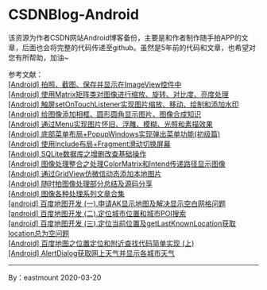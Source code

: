 # CSDNBlog-Android
该资源为作者CSDN网站Android博客备份，主要是和作者制作随手拍APP的文章，后面也会将完整的代码传递至github。虽然是5年前的代码和文章，也希望对您有所帮助，加油~



参考文献： <br />
[[Android] 拍照、截图、保存并显示在ImageView控件中](https://blog.csdn.net/Eastmount/article/details/40381053) <br />
[[Android] 使用Matrix矩阵类对图像进行缩放、旋转、对比度、亮度处理](https://blog.csdn.net/Eastmount/article/details/40457273) <br />
[[Android] 触屏setOnTouchListener实现图片缩放、移动、绘制和添加水印](https://blog.csdn.net/Eastmount/article/details/40536247) <br />
[[Android] 给图像添加相框、圆形圆角显示图片、图像合成知识](https://blog.csdn.net/Eastmount/article/details/40627599) <br />
[[Android] 通过Menu实现图片怀旧、浮雕、模糊、光照和素描效果](https://blog.csdn.net/Eastmount/article/details/40711317) <br />
[[Android] 底部菜单布局+PopupWindows实现弹出菜单功能(初级篇)](https://blog.csdn.net/Eastmount/article/details/40827939) <br />
[[Android] 使用Include布局+Fragment滑动切换屏幕](https://blog.csdn.net/Eastmount/article/details/40954667) <br />
[[Android] SQLite数据库之增删改查基础操作](https://blog.csdn.net/Eastmount/article/details/41122745) <br />
[[Android] 图像处理整合之处理ColorMatrix和Intend传递路径显示图像](https://blog.csdn.net/Eastmount/article/details/41668583) <br />
[[Android] 通过GridView仿微信动态添加本地图片](https://blog.csdn.net/Eastmount/article/details/41808179) <br />
[[Android] 随时拍图像处理部分总结及源码分享](https://blog.csdn.net/Eastmount/article/details/43605509 ) <br />
[[Android] 图像各种处理系列文章合集](https://blog.csdn.net/Eastmount/article/details/40689397) <br />
[[android] 百度地图开发 (一).申请AK显示地图及解决显示空白网格问题](https://blog.csdn.net/Eastmount/article/details/42064123) <br />
[[android] 百度地图开发 (二).定位城市位置和城市POI搜索](https://blog.csdn.net/Eastmount/article/details/42115735) <br />
[[android] 百度地图开发 (三).定位当前位置及getLastKnownLocation获取location总为空问题](https://blog.csdn.net/Eastmount/article/details/42534721) <br />
[[Android] 百度地图之位置定位和附近查找代码简单实现 (上)](https://blog.csdn.net/Eastmount/article/details/50446531) <br />
[[Android] AlertDialog获取网上天气并显示各城市天气](https://blog.csdn.net/Eastmount/article/details/42005827) <br />



---
By：eastmount 2020-03-20
